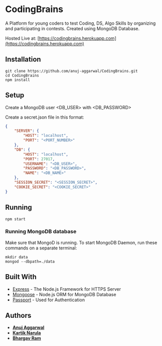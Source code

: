 # CodingBrains

A Platform for young coders to test Coding, DS, Algo Skills by organizing and participating in contests.
Created using MongoDB Database.

Hosted Live at: [https://codingbrains.herokuapp.com](https://codingbrains.herokuapp.com)


## Installation

```
git clone https://github.com/anuj-aggarwal/CodingBrains.git
cd CodingBrains
npm install
```

## Setup

Create a MongoDB user <DB_USER> with <DB_PASSWORD>

Create a secret.json file in this format:
```json
{
    "SERVER": {
        "HOST": "localhost",
        "PORT": "<PORT_NUMBER>"
    },
    "DB": {
        "HOST": "localhost",
        "PORT": 27017,
        "USERNAME": "<DB_USER>",
        "PASSWORD": "<DB_PASSWORD>",
        "NAME": "<DB_NAME>"
    },
    "SESSION_SECRET": "<SESSION_SECRET>",
    "COOKIE_SECRET": "<COOKIE_SECRET>"
}
```

## Running

```
npm start
```

### Running MongoDB database
Make sure that MongoD is running. To start MongoDB Daemon, run these commands on a separate terminal:
```
mkdir data
mongod --dbpath=./data
```

## Built With

* [Express](https://expressjs.com/) - The Node.js Framework for HTTPS Server
* [Mongoose](http://mongoosejs.com/) - Node.js ORM for MongoDB Database
* [Passport](http://www.passportjs.org/) - Used for Authentication

## Authors

* [**Anuj Aggarwal**](https://github.com/anuj-aggarwal/)
* [**Kartik Narula**](https://github.com/y-2-j/)
* [**Bhargav Ram**](https://github.com/Bhargav-Ram/)
